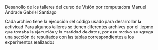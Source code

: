 Desarrollo de los talleres del curso de Visión por computadora
Manuel Andrade
Gabriel Santiago

Cada archivo tiene la ejecución del código usado para desarrollar la actividad
Para algunos talleres se tienen diferentes archivos por el tiepmo que tomaba la ejecución y la cantidad de datos, por ese motivo se agrega una sección de resultados con las tablas correspondientes a los experimentos realizados
